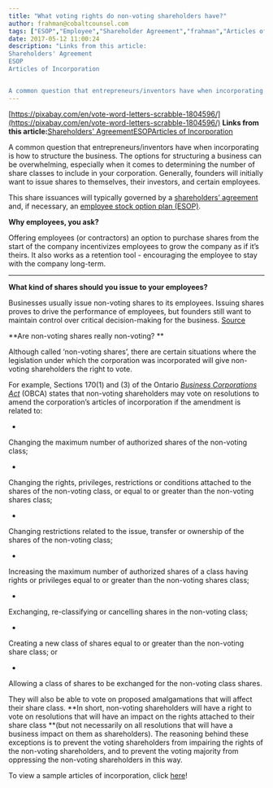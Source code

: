 ```yaml
---
title: "What voting rights do non-voting shareholders have?"
author: frahman@cobaltcounsel.com
tags: ["ESOP","Employee","Shareholder Agreement","frahman","Articles of Incorporation","Shareholders Agreement"]
date: 2017-05-12 11:00:24
description: "Links from this article:
Shareholders' Agreement
ESOP
Articles of Incorporation


A common question that entrepreneurs/inventors have when incorporating..."
---
```


[https://pixabay.com/en/vote-word-letters-scrabble-1804596/](https://pixabay.com/en/vote-word-letters-scrabble-1804596/)
**Links from this article:**[Shareholders' Agreement](https://clausehound.com/legal-contract/15823#!/document=)[ESOP](https://clausehound.com/legal-contract/15816)[Articles of Incorporation](https://clausehound.com/legal-contract/16180#!/document=)

A common question that entrepreneurs/inventors have when incorporating is how to structure the business. The options for structuring a business can be overwhelming, especially when it comes to determining the number of share classes to include in your corporation. Generally, founders will initially want to issue shares to themselves, their investors, and certain employees.

 

This share issuances will typically governed by a [shareholders’ agreement](https://clausehound.com/legal-contract/15823#!/document=) and, if necessary, an [employee stock option plan (ESOP)](https://clausehound.com/legal-contract/15816).

**Why employees, you ask?**

Offering employees (or contractors) an option to purchase shares from the start of the company incentivizes employees to grow the company as if it’s theirs. It also works as a retention tool - encouraging the employee to stay with the company long-term.
** **
**What kind of shares should you issue to your employees?**

Businesses usually issue non-voting shares to its employees. Issuing shares proves to drive the performance of employees, but founders still want to maintain control over critical decision-making for the business.
[Source](https://pixabay.com/en/hands-hand-raised-hands-raised-220163/)

 

**Are non-voting shares really non-voting? **

Although called ‘non-voting shares’, there are certain situations where the legislation under which the corporation was incorporated will give non-voting shareholders the right to vote.

 

For example, Sections 170(1) and (3) of the Ontario [*Business Corporations Act*](https://www.ontario.ca/laws/statute/90b16#BK156) (OBCA) states that non-voting shareholders may vote on resolutions to amend the corporation’s articles of incorporation if the amendment is related to:

 

- 
Changing the maximum number of authorized shares of the non-voting class;

- 
Changing the rights, privileges, restrictions or conditions attached to the shares of the non-voting class, or equal to or greater than the non-voting shares class;

- 
Changing restrictions related to the issue, transfer or ownership of the shares of the non-voting class;

- 
Increasing the maximum number of authorized shares of a class having rights or privileges equal to or greater than the non-voting shares class;

- 
Exchanging, re-classifying or cancelling shares in the non-voting class;

- 
Creating a new class of shares equal to or greater than the non-voting share class; or

- 
Allowing a class of shares to be exchanged for the non-voting class shares.

They will also be able to vote on proposed amalgamations that will affect their share class. **In short, non-voting shareholders will have a right to vote on resolutions that will have an impact on the rights attached to their share class **(but not necessarily on all resolutions that will have a business impact on them as shareholders). The reasoning behind these exceptions is to prevent the voting shareholders from impairing the rights of the non-voting shareholders, and to prevent the voting majority from oppressing the non-voting shareholders in this way.

 

To view a sample articles of incorporation, click [here](https://clausehound.com/legal-contract/16180)!